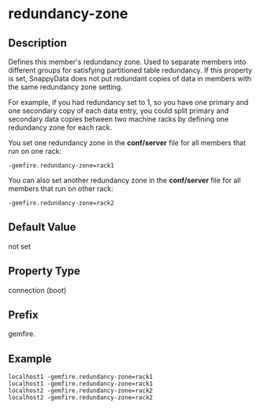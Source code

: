 # redundancy-zone

## Description

Defines this member's redundancy zone. Used to separate members into different groups for satisfying partitioned table redundancy. If this property is set, SnappyData does not put redundant copies of data in members with the same redundancy zone setting.

For example, if you had redundancy set to 1, so you have one primary and one secondary copy of each data entry, you could split primary and secondary data copies between two machine racks by defining one redundancy zone for each rack. 

You set one redundancy zone in the **conf/server** file for all members that run on one rack:

``` 
-gemfire.redundancy-zone=rack1
```

You can also set another redundancy zone in the **conf/server** file for all members that run on other rack:

```
-gemfire.redundancy-zone=rack2
```

## Default Value

not set

## Property Type

connection (boot)

## Prefix

gemfire.

## Example

```
localhost1 -gemfire.redundancy-zone=rack1
localhost1 -gemfire.redundancy-zone=rack1
localhost2 -gemfire.redundancy-zone=rack2
localhost2 -gemfire.redundancy-zone=rack2
```